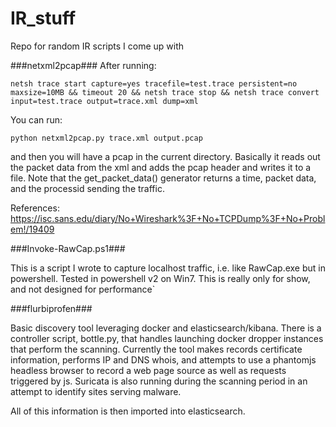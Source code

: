 # IR_stuff
Repo for random IR scripts I come up with


###netxml2pcap###
After running:
 
```netsh trace start capture=yes tracefile=test.trace persistent=no maxsize=10MB && timeout 20 && netsh trace stop && netsh trace convert input=test.trace output=trace.xml dump=xml``` 

You can run:
 
```python netxml2pcap.py trace.xml output.pcap``` 

and then you will have a pcap in the current directory. Basically it reads out the packet data from the xml and adds the pcap header and writes it to a file. Note that the get_packet_data() generator returns a time, packet data, and the processid sending the traffic.


References:
https://isc.sans.edu/diary/No+Wireshark%3F+No+TCPDump%3F+No+Problem!/19409



###Invoke-RawCap.ps1###

This is a script I wrote to capture localhost traffic, i.e. like RawCap.exe but in powershell. Tested in powershell v2 on Win7. This is really only for show, and not designed for performance`


###flurbiprofen###

Basic discovery tool leveraging docker and elasticsearch/kibana. There is a controller script, bottle.py, that handles launching docker dropper instances that perform the scanning. Currently the tool makes records certificate information, performs IP and DNS whois, and attempts to use a phantomjs headless browser to record a web page source as well as requests triggered by js. Suricata is also running during the scanning period in an attempt to identify sites serving malware.

All of this information is then imported into elasticsearch.


